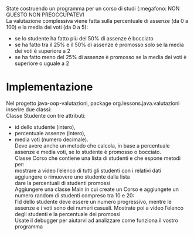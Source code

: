 State costruendo un programma per un corso di studi (:megafono: NON QUESTO NON PREOCCUPATEVI <br/>
La valutazione complessiva viene fatta sulla percentuale di assenze (da 0 a 100) e la media dei voti (da 0 a 5):<br/>
- se lo studente ha fatto più del 50% di assenze è bocciato<br/>
- se ha fatto tra il 25% e il 50% di assenze è promosso solo se la media dei voti è superiore a 2<br/>
- se ha fatto meno del 25% di assenze è promosso se la media dei voti è superiore o uguale a 2<br/>
# Implementazione
Nel progetto java-oop-valutazioni, package org.lessons.java.valutazioni inserire due classi:<br/>
Classe Studente con tre attributi:<br/>
- id dello studente (intero),<br/>
- percentuale assenze (intero),<br/>
- media voti (numero decimale).<br/>
Deve avere anche un metodo che calcola, in base a percentuale assenze e media voti, se lo studente è promosso o bocciato.<br/>
Classe Corso che contiene una lista di studenti e che espone metodi per:<br/>
mostrare a video l’elenco di tutti gli studenti con i relativi dati<br/>
aggiungere o rimuovere uno studente dalla lista<br/>
dare la percentuali di studenti promossi<br/>
Aggiungere una classe Main in cui create un Corso e aggiungete un numero random di studenti compreso tra 10 e 20:<br/> l’id dello studente deve essere un numero progressivo, mentre le assenze e i voti sono dei numeri casuali.
Mostrate poi a video l’elenco degli studenti e la percentuale dei promossi<br/>
Usate il debugger per aiutarvi ad analizzare come funziona il vostro programma
